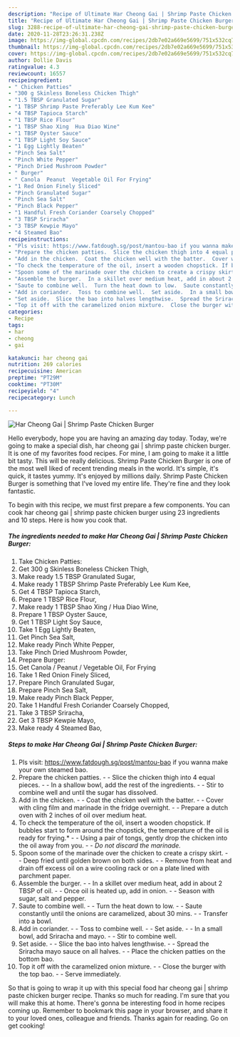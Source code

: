 ```yaml
---
description: "Recipe of Ultimate Har Cheong Gai | Shrimp Paste Chicken Burger"
title: "Recipe of Ultimate Har Cheong Gai | Shrimp Paste Chicken Burger"
slug: 3288-recipe-of-ultimate-har-cheong-gai-shrimp-paste-chicken-burger
date: 2020-11-28T23:26:31.238Z
image: https://img-global.cpcdn.com/recipes/2db7e02a669e5699/751x532cq70/har-cheong-gai-shrimp-paste-chicken-burger-recipe-main-photo.jpg
thumbnail: https://img-global.cpcdn.com/recipes/2db7e02a669e5699/751x532cq70/har-cheong-gai-shrimp-paste-chicken-burger-recipe-main-photo.jpg
cover: https://img-global.cpcdn.com/recipes/2db7e02a669e5699/751x532cq70/har-cheong-gai-shrimp-paste-chicken-burger-recipe-main-photo.jpg
author: Dollie Davis
ratingvalue: 4.3
reviewcount: 16557
recipeingredient:
- " Chicken Patties"
- "300 g Skinless Boneless Chicken Thigh"
- "1.5 TBSP Granulated Sugar"
- "1 TBSP Shrimp Paste Preferably Lee Kum Kee"
- "4 TBSP Tapioca Starch"
- "1 TBSP Rice Flour"
- "1 TBSP Shao Xing  Hua Diao Wine"
- "1 TBSP Oyster Sauce"
- "1 TBSP Light Soy Sauce"
- "1 Egg Lightly Beaten"
- "Pinch Sea Salt"
- "Pinch White Pepper"
- "Pinch Dried Mushroom Powder"
- " Burger"
- " Canola  Peanut  Vegetable Oil For Frying"
- "1 Red Onion Finely Sliced"
- "Pinch Granulated Sugar"
- "Pinch Sea Salt"
- "Pinch Black Pepper"
- "1 Handful Fresh Coriander Coarsely Chopped"
- "3 TBSP Sriracha"
- "3 TBSP Kewpie Mayo"
- "4 Steamed Bao"
recipeinstructions:
- "Pls visit: https://www.fatdough.sg/post/mantou-bao if you wanna make your own steamed bao."
- "Prepare the chicken patties.  Slice the chicken thigh into 4 equal pieces.  In a shallow bowl, add the rest of the ingredients.  Stir to combine well and until the sugar has dissolved."
- "Add in the chicken.  Coat the chicken well with the batter.  Cover with cling film and marinade in the fridge overnight.  Prepare a dutch oven with 2 inches of oil over medium heat."
- "To check the temperature of the oil, insert a wooden chopstick. If bubbles start to form around the chopstick, the temperature of the oil is ready for frying.*  Using a pair of tongs, gently drop the chicken into the oil away from you.  *Do not discard the marinade.*"
- "Spoon some of the marinade over the chicken to create a crispy skirt.  Deep fried until golden brown on both sides.  Remove from heat and drain off excess oil on a wire cooling rack or on a plate lined with parchment paper."
- "Assemble the burger.  In a skillet over medium heat, add in about 2 TBSP of oil.  Once oil is heated up, add in onion.  Season with sugar, salt and pepper."
- "Saute to combine well.  Turn the heat down to low.  Saute constantly until the onions are caramelized, about 30 mins.  Transfer into a bowl."
- "Add in coriander.  Toss to combine well.  Set aside.  In a small bowl, add Sriracha and mayo.  Stir to combine well."
- "Set aside.  Slice the bao into halves lengthwise.  Spread the Sriracha mayo sauce on all halves.  Place the chicken patties on the bottom bao."
- "Top it off with the caramelized onion mixture.  Close the burger with the top bao.  Serve immediately."
categories:
- Recipe
tags:
- har
- cheong
- gai

katakunci: har cheong gai 
nutrition: 269 calories
recipecuisine: American
preptime: "PT29M"
cooktime: "PT30M"
recipeyield: "4"
recipecategory: Lunch

---
```



![Har Cheong Gai | Shrimp Paste Chicken Burger](https://img-global.cpcdn.com/recipes/2db7e02a669e5699/751x532cq70/har-cheong-gai-shrimp-paste-chicken-burger-recipe-main-photo.jpg)

Hello everybody, hope you are having an amazing day today. Today, we're going to make a special dish, har cheong gai | shrimp paste chicken burger. It is one of my favorites food recipes. For mine, I am going to make it a little bit tasty. This will be really delicious.
 Shrimp Paste Chicken Burger is one of the most well liked of recent trending meals in the world. It's simple, it's quick, it tastes yummy. It's enjoyed by millions daily.  Shrimp Paste Chicken Burger is something that I've loved my entire life. They're fine and they look fantastic.


To begin with this recipe, we must first prepare a few components. You can cook har cheong gai | shrimp paste chicken burger using 23 ingredients and 10 steps. Here is how you cook that.

<!--inarticleads1-->

##### The ingredients needed to make Har Cheong Gai | Shrimp Paste Chicken Burger:

1. Take  Chicken Patties:
1. Get 300 g Skinless Boneless Chicken Thigh,
1. Make ready 1.5 TBSP Granulated Sugar,
1. Make ready 1 TBSP Shrimp Paste Preferably Lee Kum Kee,
1. Get 4 TBSP Tapioca Starch,
1. Prepare 1 TBSP Rice Flour,
1. Make ready 1 TBSP Shao Xing / Hua Diao Wine,
1. Prepare 1 TBSP Oyster Sauce,
1. Get 1 TBSP Light Soy Sauce,
1. Take 1 Egg Lightly Beaten,
1. Get Pinch Sea Salt,
1. Make ready Pinch White Pepper,
1. Take Pinch Dried Mushroom Powder,
1. Prepare  Burger:
1. Get  Canola / Peanut / Vegetable Oil, For Frying
1. Take 1 Red Onion Finely Sliced,
1. Prepare Pinch Granulated Sugar,
1. Prepare Pinch Sea Salt,
1. Make ready Pinch Black Pepper,
1. Take 1 Handful Fresh Coriander Coarsely Chopped,
1. Take 3 TBSP Sriracha,
1. Get 3 TBSP Kewpie Mayo,
1. Make ready 4 Steamed Bao,




<!--inarticleads2-->

##### Steps to make Har Cheong Gai | Shrimp Paste Chicken Burger:

1. Pls visit: https://www.fatdough.sg/post/mantou-bao if you wanna make your own steamed bao.
1. Prepare the chicken patties. -  - Slice the chicken thigh into 4 equal pieces. -  - In a shallow bowl, add the rest of the ingredients. -  - Stir to combine well and until the sugar has dissolved.
1. Add in the chicken. -  - Coat the chicken well with the batter. -  - Cover with cling film and marinade in the fridge overnight. -  - Prepare a dutch oven with 2 inches of oil over medium heat.
1. To check the temperature of the oil, insert a wooden chopstick. If bubbles start to form around the chopstick, the temperature of the oil is ready for frying.* -  - Using a pair of tongs, gently drop the chicken into the oil away from you. -  - *Do not discard the marinade.*
1. Spoon some of the marinade over the chicken to create a crispy skirt. -  - Deep fried until golden brown on both sides. -  - Remove from heat and drain off excess oil on a wire cooling rack or on a plate lined with parchment paper.
1. Assemble the burger. -  - In a skillet over medium heat, add in about 2 TBSP of oil. -  - Once oil is heated up, add in onion. -  - Season with sugar, salt and pepper.
1. Saute to combine well. -  - Turn the heat down to low. -  - Saute constantly until the onions are caramelized, about 30 mins. -  - Transfer into a bowl.
1. Add in coriander. -  - Toss to combine well. -  - Set aside. -  - In a small bowl, add Sriracha and mayo. -  - Stir to combine well.
1. Set aside. -  - Slice the bao into halves lengthwise. -  - Spread the Sriracha mayo sauce on all halves. -  - Place the chicken patties on the bottom bao.
1. Top it off with the caramelized onion mixture. -  - Close the burger with the top bao. -  - Serve immediately.




So that is going to wrap it up with this special food har cheong gai | shrimp paste chicken burger recipe. Thanks so much for reading. I'm sure that you will make this at home. There's gonna be interesting food in home recipes coming up. Remember to bookmark this page in your browser, and share it to your loved ones, colleague and friends. Thanks again for reading. Go on get cooking!
